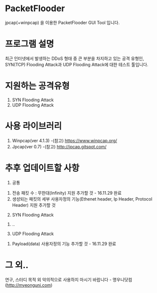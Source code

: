 ﻿# PacketFlooder
jpcap(+winpcap) 을 이용한 PacketFlooder GUI Tool 입니다. 


# 프로그램 설명
최근 인터넷에서 발생하는 DDoS 형태 중 큰 부분을 차지하고 있는 공격 유형인, SYN(TCP) Flooding Attack과 UDP Flooding Attack에 대한 테스트 툴입니다.


# 지원하는 공격유형
1. SYN Flooding Attack
2. UDP Flooding Attack


# 사용 라이브러리
1. Winpcap(ver 4.1.3)
 -(참고) https://www.winpcap.org/
2. Jpcap(ver 0.7)
 -(참고) http://jpcap.gitspot.com/

 
# 추후 업데이트할 사항
1. 공통  
1) 전송 패킷 수 : 무한대(Infinity) 지원 추가할 것 - 16.11.29 완료  
2) 생성되는 패킷의 세부 사용자정의 기능(Ethenet header, Ip Header, Protocol Header) 지원 추가할 것  
2. SYN Flooding Attack  
1) ..  
3. UDP Flooding Attack  
1) Payload(data) 사용자정의 기능 추가할 것 - 16.11.29 완료 
	
# 그 외..
연구, 스터디 목적 외 악의적으로 사용하지 마시기 바랍니다 - 명우니닷컴(http://myeonguni.com)